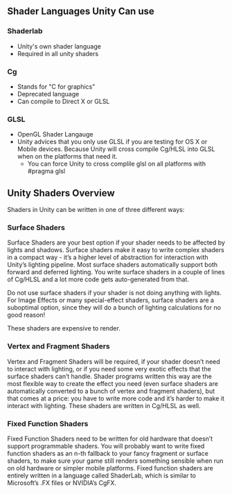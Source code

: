 ## Shader Languages Unity Can use

### Shaderlab
 * Unity's own shader language
 * Required in all unity shaders

### Cg
 * Stands for "C for graphics"
 * Deprecated language
 * Can compile to Direct X or GLSL

### GLSL
 * OpenGL Shader Langauge
 * Unity advices that you only use GLSL if you are testing for OS X or Mobile devices. Because Unity will cross compile Cg/HLSL into GLSL when on the platforms that need it.
   * You can force Unity to cross complile glsl on all platforms with #pragma glsl

## Unity Shaders Overview

Shaders in Unity can be written in one of three different ways:

### Surface Shaders

Surface Shaders are your best option if your shader needs to be affected by lights and shadows. Surface shaders make it easy to write complex shaders in a compact way - it’s a higher level of abstraction for interaction with Unity’s lighting pipeline. Most surface shaders automatically support both forward and deferred lighting. You write surface shaders in a couple of lines of Cg/HLSL and a lot more code gets auto-generated from that.

Do not use surface shaders if your shader is not doing anything with lights. For Image Effects or many special-effect shaders, surface shaders are a suboptimal option, since they will do a bunch of lighting calculations for no good reason!

These shaders are expensive to render.

### Vertex and Fragment Shaders

Vertex and Fragment Shaders will be required, if your shader doesn’t need to interact with lighting, or if you need some very exotic effects that the surface shaders can’t handle. Shader programs written this way are the most flexible way to create the effect you need (even surface shaders are automatically converted to a bunch of vertex and fragment shaders), but that comes at a price: you have to write more code and it’s harder to make it interact with lighting. These shaders are written in Cg/HLSL as well.

### Fixed Function Shaders

Fixed Function Shaders need to be written for old hardware that doesn’t support programmable shaders. You will probably want to write fixed function shaders as an n-th fallback to your fancy fragment or surface shaders, to make sure your game still renders something sensible when run on old hardware or simpler mobile platforms. Fixed function shaders are entirely written in a language called ShaderLab, which is similar to Microsoft’s .FX files or NVIDIA’s CgFX.